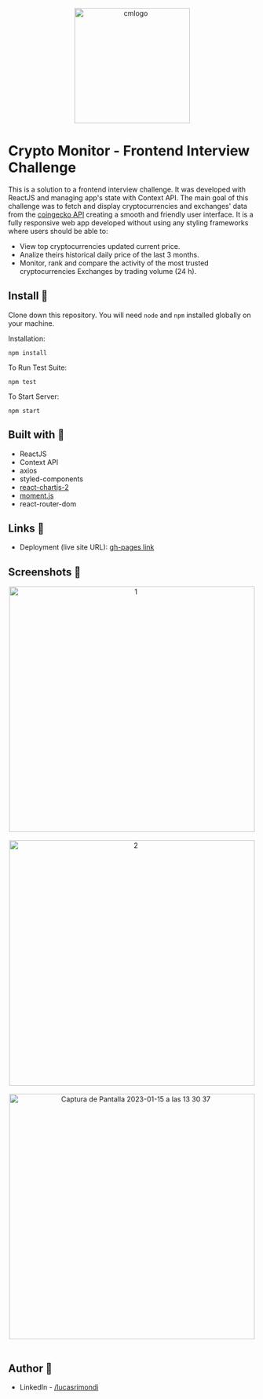 <div align="center">
<img width="235" alt="cmlogo" src="https://user-images.githubusercontent.com/87493125/212552222-e99dcf8f-6639-402d-ab9e-2720c4e64f4d.png">

</div>

# Crypto Monitor - Frontend Interview Challenge

This is a solution to a frontend interview challenge. It was developed with ReactJS and managing app's state with Context API. The main goal of this challenge was to fetch and display cryptocurrencies and exchanges' data from the [coingecko API](https://www.coingecko.com/es/api/documentation) creating a smooth and friendly user interface. It is a fully responsive web app developed without using any styling frameworks where users should be able to:

- View top cryptocurrencies updated current price.
- Analize theirs historical daily price of the last 3 months.
- Monitor, rank and compare the activity of the most trusted cryptocurrencies Exchanges by trading volume (24 h).

## Install 💾

Clone down this repository. You will need `node` and `npm` installed globally on your machine.

Installation:

`npm install`

To Run Test Suite:

`npm test`

To Start Server:

`npm start`

## Built with 🔧

- ReactJS 
- Context API
- axios
- styled-components
- [react-chartjs-2](https://react-chartjs-2.js.org)
- [moment.js](https://momentjs.com) 
- react-router-dom

## Links 🔗

- Deployment (live site URL): [gh-pages link](https://lucasrimondi.github.io/cryptomonitor-fe-interview-challenge/)

## Screenshots 📸

<div align="center">
<img width="500" alt="1" src="https://user-images.githubusercontent.com/87493125/212553501-f60a7cbc-eeaa-4fa8-a4c8-4ac6ba308d74.png">
</div>
<br>
<div align="center">
<img width="500" alt="2" src="https://user-images.githubusercontent.com/87493125/212553528-d70ebb79-52ff-49fa-a97d-3f7a352d4dd8.png">
</div>
<br>
<div align="center">
<img width="500" alt="Captura de Pantalla 2023-01-15 a las 13 30 37" src="https://user-images.githubusercontent.com/87493125/212553549-2eda7773-a62a-4dd1-8c75-25bec1561c51.png">
</div>
<br>

## Author 👤

- LinkedIn - [/lucasrimondi](https://www.linkedin.com/in/lucasrimondi/)
